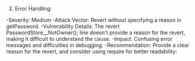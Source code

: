 2. Error Handling:

-Severity: Medium
-Attack Vector: Revert without specifying a reason in getPassword.
-Vulnerability Details: The revert PasswordStore\_\_NotOwner(); line doesn't provide a reason for the revert, making it difficult to understand the cause.
-Impact: Confusing error messages and difficulties in debugging.
-Recommendation: Provide a clear reason for the revert, and consider using require for better readability:
